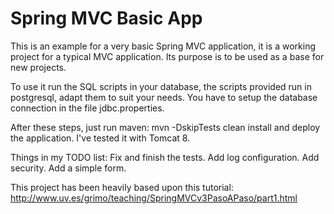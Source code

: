 Spring MVC Basic App
====================
This is an example for a very basic Spring MVC application, it is a working project for a 
typical MVC application. Its purpose is to be used as a base for new projects.

To use it run the SQL scripts in your database, the scripts provided run in postgresql, adapt them
to suit your needs. You have to setup the database connection in the file jdbc.properties.

After these steps, just run maven: mvn -DskipTests clean install and deploy the application. I've
tested it with Tomcat 8.

Things in my TODO list:
Fix and finish the tests.
Add log configuration.
Add security.
Add a simple form.

This project has been heavily based upon this tutorial:
http://www.uv.es/grimo/teaching/SpringMVCv3PasoAPaso/part1.html
